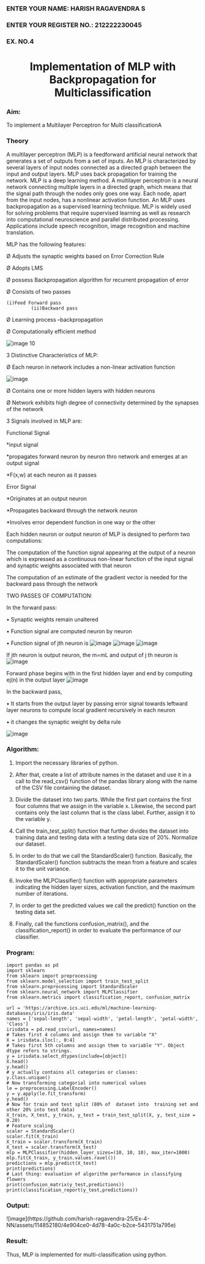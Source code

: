 <H3>ENTER YOUR NAME: HARISH RAGAVENDRA S </H3>
<H3>ENTER YOUR REGISTER NO.: 212222230045</H3>
<H3>EX. NO.4</H3>
<H1 ALIGN =CENTER>Implementation of MLP with Backpropagation for Multiclassification</H1>
<H3>Aim:</H3>
To implement a Multilayer Perceptron for Multi classificationA
<H3>Theory</H3>

A multilayer perceptron (MLP) is a feedforward artificial neural network that generates a set of outputs from a set of inputs. An MLP is characterized by several layers of input nodes connected as a directed graph between the input and output layers. MLP uses back propagation for training the network. MLP is a deep learning method.
A multilayer perceptron is a neural network connecting multiple layers in a directed graph, which means that the signal path through the nodes only goes one way. Each node, apart from the input nodes, has a nonlinear activation function. An MLP uses backpropagation as a supervised learning technique.
MLP is widely used for solving problems that require supervised learning as well as research into computational neuroscience and parallel distributed processing. Applications include speech recognition, image recognition and machine translation.
 
MLP has the following features:

Ø  Adjusts the synaptic weights based on Error Correction Rule

Ø  Adopts LMS

Ø  possess Backpropagation algorithm for recurrent propagation of error

Ø  Consists of two passes

  	(i)Feed Forward pass
	         (ii)Backward pass
           
Ø  Learning process –backpropagation

Ø  Computationally efficient method

![image 10](https://user-images.githubusercontent.com/112920679/198804559-5b28cbc4-d8f4-4074-804b-2ebc82d9eb4a.jpg)

3 Distinctive Characteristics of MLP:

Ø  Each neuron in network includes a non-linear activation function

![image](https://user-images.githubusercontent.com/112920679/198814300-0e5fccdf-d3ea-4fa0-b053-98ca3a7b0800.png)

Ø  Contains one or more hidden layers with hidden neurons

Ø  Network exhibits high degree of connectivity determined by the synapses of the network

3 Signals involved in MLP are:

 Functional Signal

*input signal

*propagates forward neuron by neuron thro network and emerges at an output signal

*F(x,w) at each neuron as it passes

Error Signal

   *Originates at an output neuron
   
   *Propagates backward through the network neuron
   
   *Involves error dependent function in one way or the other
   
Each hidden neuron or output neuron of MLP is designed to perform two computations:

The computation of the function signal appearing at the output of a neuron which is expressed as a continuous non-linear function of the input signal and synaptic weights associated with that neuron

The computation of an estimate of the gradient vector is needed for the backward pass through the network

TWO PASSES OF COMPUTATION:

In the forward pass:

•       Synaptic weights remain unaltered

•       Function signal are computed neuron by neuron

•       Function signal of jth neuron is
            ![image](https://user-images.githubusercontent.com/112920679/198814313-2426b3a2-5b8f-489e-af0a-674cc85bd89d.png)
            ![image](https://user-images.githubusercontent.com/112920679/198814328-1a69a3cd-7e02-4829-b773-8338ac8dcd35.png)
            ![image](https://user-images.githubusercontent.com/112920679/198814339-9c9e5c30-ac2d-4f50-910c-9732f83cabe4.png)



If jth neuron is output neuron, the m=mL  and output of j th neuron is
               ![image](https://user-images.githubusercontent.com/112920679/198814349-a6aee083-d476-41c4-b662-8968b5fc9880.png)

Forward phase begins with in the first hidden layer and end by computing ej(n) in the output layer
![image](https://user-images.githubusercontent.com/112920679/198814353-276eadb5-116e-4941-b04e-e96befae02ed.png)


In the backward pass,

•       It starts from the output layer by passing error signal towards leftward layer neurons to compute local gradient recursively in each neuron

•        it changes the synaptic weight by delta rule

![image](https://user-images.githubusercontent.com/112920679/198814362-05a251fd-fceb-43cd-867b-75e6339d870a.png)

<H3>Algorithm:</H3>

1. Import the necessary libraries of python.

2. After that, create a list of attribute names in the dataset and use it in a call to the read_csv() function of the pandas library along with the name of the CSV file containing the dataset.

3. Divide the dataset into two parts. While the first part contains the first four columns that we assign in the variable x. Likewise, the second part contains only the last column that is the class label. Further, assign it to the variable y.

4. Call the train_test_split() function that further divides the dataset into training data and testing data with a testing data size of 20%.
Normalize our dataset. 

5. In order to do that we call the StandardScaler() function. Basically, the StandardScaler() function subtracts the mean from a feature and scales it to the unit variance.

6. Invoke the MLPClassifier() function with appropriate parameters indicating the hidden layer sizes, activation function, and the maximum number of iterations.

7. In order to get the predicted values we call the predict() function on the testing data set.

8. Finally, call the functions confusion_matrix(), and the classification_report() in order to evaluate the performance of our classifier.

<H3>Program:</H3> 

```
import pandas as pd
import sklearn
from sklearn import preprocessing
from sklearn.model_selection import train_test_split
from sklearn.preprocessing import StandardScaler
from sklearn.neural_network import MLPClassifier
from sklearn.metrics import classification_report, confusion_matrix

url = 'https://archive.ics.uci.edu/ml/machine-learning-databases/iris/iris.data'
names = ['sepal-length', 'sepal-width', 'petal-length', 'petal-width', 'Class']
irisdata = pd.read_csv(url, names=names)
# Takes first 4 columns and assign them to variable "X"
X = irisdata.iloc[:, 0:4]
# Takes first 5th columns and assign them to variable "Y". Object dtype refers to strings.
y = irisdata.select_dtypes(include=[object])
X.head()
y.head()
# y actually contains all categories or classes:
y.Class.unique()
# Now transforming categorial into numerical values
le = preprocessing.LabelEncoder()
y = y.apply(le.fit_transform)
y.head()
# Now for train and test split (80% of  dataset into  training set and  other 20% into test data)
X_train, X_test, y_train, y_test = train_test_split(X, y, test_size = 0.20)
# Feature scaling
scaler = StandardScaler()
scaler.fit(X_train)
X_train = scaler.transform(X_train)
X_test = scaler.transform(X_test)
mlp = MLPClassifier(hidden_layer_sizes=(10, 10, 10), max_iter=1000)
mlp.fit(X_train, y_train.values.ravel())
predictions = mlp.predict(X_test)
print(predictions)
# Last thing: evaluation of algorithm performance in classifying flowers
print(confusion_matrix(y_test,predictions))
print(classification_report(y_test,predictions))
```
<H3>Output:</H3>
![image](https://github.com/harish-ragavendra-25/Ex-4-NN/assets/114852180/4e904ce0-4d78-4a0c-b2ce-5431751a795e)
<H3>Result:</H3>
Thus, MLP is implemented for multi-classification using python.
